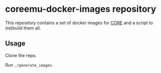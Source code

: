 # coreemu-docker-images repository

This repository contains a set of docker images for [CORE](https://github.com/coreemu/core) and a script to (re)build them all.

## Usage

Clone the repo.

Run ```./generate_images```.
